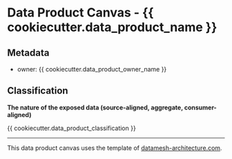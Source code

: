
# Data Product Canvas - {{ cookiecutter.data_product_name }}

## Metadata

* owner: {{ cookiecutter.data_product_owner_name }}

## Classification

**The nature of the exposed data (source-aligned, aggregate, consumer-aligned)**

{{ cookiecutter.data_product_classification }}

---
This data product canvas uses the template of [datamesh-architecture.com](https://www.datamesh-architecture.com/data-product-canvas).